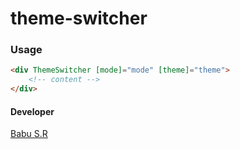 # theme-switcher

### Usage

```html
<div ThemeSwitcher [mode]="mode" [theme]="theme">
	<!-- content -->
</div>
```
#### Developer
[Babu S.R](http://babu-sr.github.io/profile "Profile")
